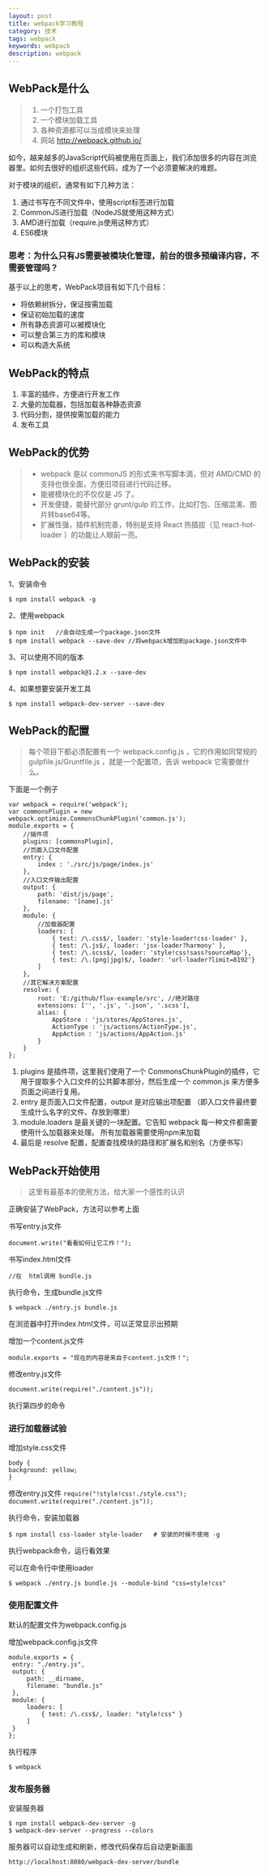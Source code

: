 ```yaml
---
layout: post
title: webpack学习教程
category: 技术
tags: webpack
keywords: webpack
description: webpack
---
```



## WebPack是什么

>  1. 一个打包工具
>  2. 一个模块加载工具
>  3. 各种资源都可以当成模块来处理
>  4. 网站 http://webpack.github.io/

如今，越来越多的JavaScript代码被使用在页面上，我们添加很多的内容在浏览器里。如何去很好的组织这些代码，成为了一个必须要解决的难题。

对于模块的组织，通常有如下几种方法：

1. 通过书写在不同文件中，使用script标签进行加载
2. CommonJS进行加载（NodeJS就使用这种方式）
3. AMD进行加载（require.js使用这种方式）
4. ES6模块

###   思考：为什么只有JS需要被模块化管理，前台的很多预编译内容，不需要管理吗？

基于以上的思考，WebPack项目有如下几个目标：

* 将依赖树拆分，保证按需加载
* 保证初始加载的速度
* 所有静态资源可以被模块化
* 可以整合第三方的库和模块
* 可以构造大系统


## WebPack的特点

1. 丰富的插件，方便进行开发工作
2. 大量的加载器，包括加载各种静态资源
3. 代码分割，提供按需加载的能力
4. 发布工具

## WebPack的优势

> * webpack 是以 commonJS 的形式来书写脚本滴，但对 AMD/CMD 的支持也很全面，方便旧项目进行代码迁移。
> * 能被模块化的不仅仅是 JS 了。
> * 开发便捷，能替代部分 grunt/gulp 的工作，比如打包、压缩混淆、图片转base64等。
> * 扩展性强，插件机制完善，特别是支持 React 热插拔（见 react-hot-loader ）的功能让人眼前一亮。

## WebPack的安装

1、安装命令
```
$ npm install webpack -g
```

2、使用webpack
```
$ npm init   //会自动生成一个package.json文件
$ npm install webpack --save-dev //将webpack增加到package.json文件中
```

3、可以使用不同的版本
```
$ npm install webpack@1.2.x --save-dev
```

4、如果想要安装开发工具
```
$ npm install webpack-dev-server --save-dev
```

## WebPack的配置

> 每个项目下都必须配置有一个 webpack.config.js ，它的作用如同常规的 gulpfile.js/Gruntfile.js ，就是一个配置项，告诉 webpack 它需要做什么。

下面是一个例子

```
var webpack = require('webpack');
var commonsPlugin = new webpack.optimize.CommonsChunkPlugin('common.js');
module.exports = {
    //插件项
    plugins: [commonsPlugin],
    //页面入口文件配置
    entry: {
        index : './src/js/page/index.js'
    },
    //入口文件输出配置
    output: {
        path: 'dist/js/page',
        filename: '[name].js'
    },
    module: {
        //加载器配置
        loaders: [
            { test: /\.css$/, loader: 'style-loader!css-loader' },
            { test: /\.js$/, loader: 'jsx-loader?harmony' },
            { test: /\.scss$/, loader: 'style!css!sass?sourceMap'},
            { test: /\.(png|jpg)$/, loader: 'url-loader?limit=8192'}
        ]
    },
    //其它解决方案配置
    resolve: {
        root: 'E:/github/flux-example/src', //绝对路径
        extensions: ['', '.js', '.json', '.scss'],
        alias: {
            AppStore : 'js/stores/AppStores.js',
            ActionType : 'js/actions/ActionType.js',
            AppAction : 'js/actions/AppAction.js'
        }
    }
};
```

1. plugins 是插件项，这里我们使用了一个 CommonsChunkPlugin的插件，它用于提取多个入口文件的公共脚本部分，然后生成一个 common.js 来方便多页面之间进行复用。
2. entry 是页面入口文件配置，output 是对应输出项配置 （即入口文件最终要生成什么名字的文件、存放到哪里）
3. module.loaders 是最关键的一块配置。它告知 webpack 每一种文件都需要使用什么加载器来处理。 所有加载器需要使用npm来加载
4. 最后是 resolve 配置，配置查找模块的路径和扩展名和别名（方便书写）


## WebPack开始使用

> 这里有最基本的使用方法，给大家一个感性的认识

正确安装了WebPack，方法可以参考上面

书写entry.js文件
```
document.write("看看如何让它工作！");
```

书写index.html文件
```
//在  html调用 bundle.js
```

执行命令，生成bundle.js文件
```
$ webpack ./entry.js bundle.js
```

在浏览器中打开index.html文件，可以正常显示出预期

增加一个content.js文件
```
module.exports = "现在的内容是来自于content.js文件！";
```

修改entry.js文件
```
document.write(require("./content.js"));
```

执行第四步的命令

### 进行加载器试验


增加style.css文件
```
body {
background: yellow;
}
```

修改entry.js文件
``
require("!style!css!./style.css");
document.write(require("./content.js"));
``

执行命令，安装加载器
```
$ npm install css-loader style-loader   # 安装的时候不使用 -g
```

执行webpack命令，运行看效果

可以在命令行中使用loader
```
$ webpack ./entry.js bundle.js --module-bind "css=style!css"
```

### 使用配置文件 
默认的配置文件为webpack.config.js

增加webpack.config.js文件
```
module.exports = {
 entry: "./entry.js",
 output: {
     path: __dirname,
     filename: "bundle.js"
 },
 module: {
     loaders: [
         { test: /\.css$/, loader: "style!css" }
     ]
 }
};
```

执行程序
```
$ webpack
```

### 发布服务器

安装服务器
```
$ npm install webpack-dev-server -g
$ webpack-dev-server --progress --colors
```

服务器可以自动生成和刷新，修改代码保存后自动更新画面
```
http://localhost:8080/webpack-dev-server/bundle
```
























